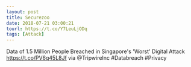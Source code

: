 ```yaml
---
layout: post
title: Securezoo
date: 2018-07-21 03:00:21
tourl: https://t.co/Y7LeuLjODq
tags: [Attack]
---
```

Data of 1.5 Million People Breached in Singapore's 'Worst' Digital Attack https://t.co/PV6q45L8Jf via @TripwireInc #Databreach #Privacy